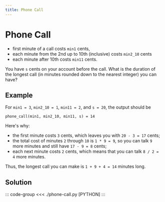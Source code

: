 ```yaml
---
title: Phone Call
---
```


# Phone Call

- first minute of a call costs `min1` cents,
- each minute from the 2nd up to 10th (inclusive) costs `min2_10` cents
- each minute after 10th costs `min11` cents.

You have `s` cents on your account before the call. What is the duration of the longest call (in minutes rounded down to the nearest integer) you can have?

## Example

For `min1 = 3`, `min2_10 = 1`, `min11 = 2`, and `s = 20`, the output should be

```:no-line-numbers
phone_call(min1, min2_10, min11, s) = 14
```

Here's why:

- the first minute costs `3` cents, which leaves you with `20 - 3 = 17` cents;
- the total cost of minutes `2` through `10` is `1 * 9 = 9`, so you can talk `9` more minutes and still have `17 - 9 = 8` cents;
- each next minute costs `2` cents, which means that you can talk `8 / 2 = 4` more minutes.

Thus, the longest call you can make is `1 + 9 + 4 = 14` minutes long.

## Solution

::: code-group
<<< ./phone-call.py [PYTHON]
:::
